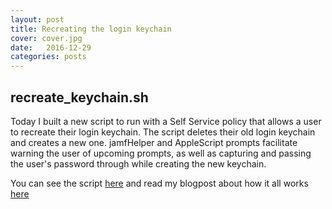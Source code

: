 ```yaml
---
layout: post
title: Recreating the login keychain
cover: cover.jpg
date:   2016-12-29
categories: posts
---
```


## recreate_keychain.sh

Today I built a new script to run with a Self Service policy that allows a user to recreate their login keychain. The script deletes their old login keychain and creates a new one. jamfHelper and AppleScript prompts facilitate warning the user of upcoming prompts, as well as capturing and passing the user's password through while creating the new keychain.

You can see the script [here](https://github.com/smashism/casper-scripts/blob/master/self-service/recreate_loginkeychain) and read my blogpost about how it all works [here](https://goo.gl/QzluF)
